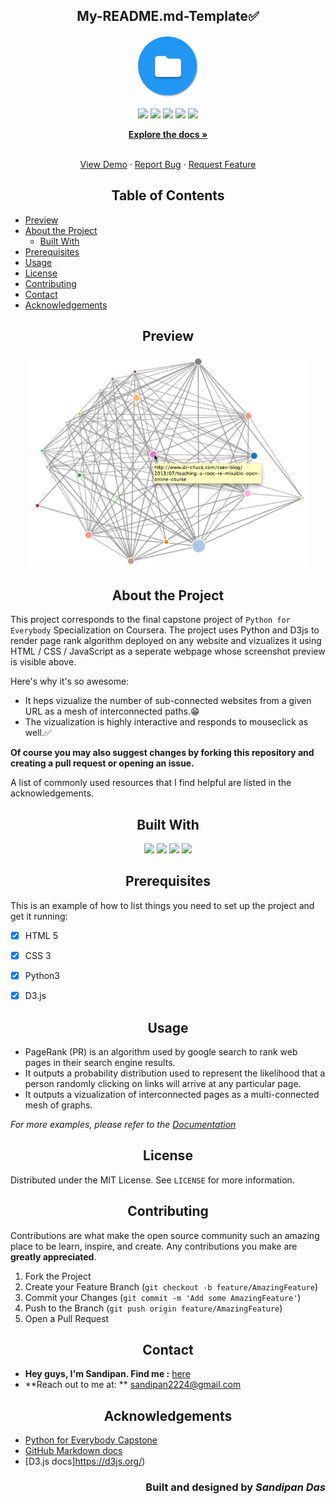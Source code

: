 <h2 align="center">My-README.md-Template✅</h2>

<p align="center">
   <img src="img/doc_logo.png" alt="Logo" height=100 weight=100/>
</p>
<p align="center">
  <img src="https://img.shields.io/github/license/sandip2224/My-README.md-Template"/>
  <img src="https://img.shields.io/github/forks/sandip2224/My-README.md-Template"/>
  <img src="https://img.shields.io/github/stars/sandip2224/My-README.md-Template"/>
  <img src="https://img.shields.io/github/issues-pr-closed/sandip2224/My-README.md-Template"/>
  <img src="https://img.shields.io/github/repo-size/sandip2224/My-README.md-Template"/>
</p>
<p align="center">
  <a href="https://github.com/sandip2224/My-README.md-Template"><strong>Explore the docs »</strong></a>
</p>

<!-- PROJECT LOGO -->
  <p align="center">
    <br />
    <a href="https://github.com/sandipan_2224/REPOSITORY_NAME">View Demo</a>
    ·
    <a href="https://github.com/sandipan_2224/REPOSITORY_NAME/issues">Report Bug</a>
    ·
    <a href="https://github.com/sandipan_2224/REPOSITORY_NAME/issues">Request Feature</a>
  </p>
</p>

<!-- TABLE OF CONTENTS -->
<h2 align="center">Table of Contents</h2>

<!-- <p align="center"><img src="img/output.png" height=350 weight=350/></p> -->

- [Preview](#preview)
- [About the Project](#about-the-project)
  - [Built With](#built-with)
- [Prerequisites](#prerequisites)
- [Usage](#usage)
- [License](#license)
- [Contributing](#contributing)
- [Contact](#contact)
- [Acknowledgements](#acknowledgements)

<h2 align="center">Preview</h2>

<p align="center"><img src="img/output.png" height=340 weight=340/></p>

<!-- ABOUT THE PROJECT -->

<h2 align="center">About the Project</h2>

This project corresponds to the final capstone project of `Python for Everybody` Specialization on Coursera. The project uses Python and D3js to render page rank algorithm deployed on any website and vizualizes it using HTML / CSS / JavaScript as a seperate webpage whose screenshot preview is visible above.  


Here's why it's so awesome:  

* It heps vizualize the number of sub-connected websites from a given URL as a mesh of interconnected paths.😁  
* The vizualization is highly interactive and responds to mouseclick as well.✅  

**Of course you may also suggest changes by forking this repository and creating a pull request or opening an issue.**  

A list of commonly used resources that I find helpful are listed in the acknowledgements.  


<!-- BUILT WITH -->  

<h2 align="center">Built With</h2>

<p align="center">
  <img src="https://img.shields.io/badge/html5%20-%23E34F26.svg?&style=for-the-badge&logo=html5&logoColor=white"/>
  <img src="https://img.shields.io/badge/css3%20-%231572B6.svg?&style=for-the-badge&logo=css3&logoColor=white"/>
  <img src="https://img.shields.io/badge/javascript%20-%23323330.svg?&style=for-the-badge&logo=javascript&logoColor=%23F7DF1E"/>
  <img src="https://img.shields.io/badge/python%20-%2314354C.svg?&style=for-the-badge&logo=python&logoColor=white"/>
</p>  


<!-- PREREQUISITES -->

<h2 align="center">Prerequisites</h2>

This is an example of how to list things you need to set up the project and get it running:  

- [x] HTML 5  
- [x] CSS 3
- [x] Python3
- [x] D3.js


<!-- USAGE -->

<h2 align="center">Usage</h2>

- PageRank (PR) is an algorithm used by google search to rank web pages in their search engine results.  
- It outputs a probability distribution used to represent the likelihood that a person randomly clicking on links will arrive at any particular page.  
- It outputs a vizualization of interconnected pages as a multi-connected mesh of graphs.

_For more examples, please refer to the [Documentation](https://www.geeksforgeeks.org/page-rank-algorithm-implementation/)_  



<!-- LICENSE -->  

<h2 align="center">License</h2>

Distributed under the MIT License. See `LICENSE` for more information.  


<!-- CONTRIBUTING -->
<h2 align="center">Contributing</h2>

Contributions are what make the open source community such an amazing place to be learn, inspire, and create. Any contributions you make are **greatly appreciated**.

1. Fork the Project
2. Create your Feature Branch (`git checkout -b feature/AmazingFeature`)
3. Commit your Changes (`git commit -m 'Add some AmazingFeature'`)
4. Push to the Branch (`git push origin feature/AmazingFeature`)
5. Open a Pull Request  


<!-- CONTACT --> 

<h2 align="center">Contact</h2>

- **Hey guys, I'm Sandipan. Find me :** [here](https://linkeidn.com/in/sandipan0164)  
- **Reach out to me at: ** [sandipan2224@gmail.com](sandipan2224@gmail.com)  



<!-- ACKNOWLEDGEMENTS -->

<h2 align="center">Acknowledgements</h2>

* [Python for Everybody Capstone](https://www.coursera.org/learn/python-data-visualization)
* [GitHub Markdown docs](https://guides.github.com/features/mastering-markdown/)
* [D3.js docs]https://d3js.org/)

<h3 align="right">Built and designed by <em>Sandipan Das</em></h3>
